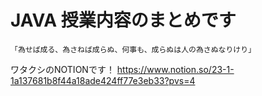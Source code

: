 # JAVA 授業内容のまとめです
`「為せば成る、為さねば成らぬ、何事も、成らぬは人の為さぬなりけり」`

ワタクシのNOTIONです！
https://www.notion.so/23-1-1a137681b8f44a18ade424ff77e3eb33?pvs=4
